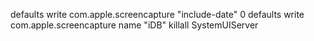 defaults write com.apple.screencapture "include-date" 0
defaults write com.apple.screencapture name "iDB"
killall SystemUIServer